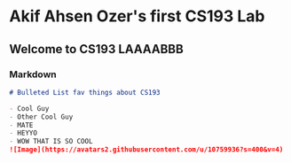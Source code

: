 # Akif Ahsen Ozer's first CS193 Lab

## Welcome to CS193 LAAAABBB
### Markdown
```markdown
# Bulleted List fav things about CS193

- Cool Guy
- Other Cool Guy
- MATE
- HEYYO
- WOW THAT IS SO COOL
![Image](https://avatars2.githubusercontent.com/u/10759936?s=400&v=4)

```

